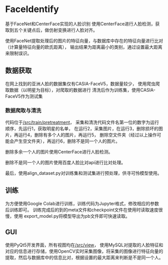 # FaceIdentify

基于FaceNet和CenterFace实现的人脸识别
使用CenterFace进行人脸检测，获取到五个关键点后，做仿射变换进行人脸对齐。

使用FaceNet提取处理后的图片的特征向量，与数据库中存在的特征向量进行比对（计算量特征向量的欧氏距离），
输出结果为距离最小的类别，通过设置最大距离来限制误识。

## 数据获取
在网上找到的亚洲人脸的数据集仅有CASIA-FaceV5，数据量较少，
使用爬虫爬取数据（以明星为目标），对爬取的数据进行
清洗后作为训练集，使用CASIA-FaceV5作为测试集

### 数据爬取与清洗
代码位于[/src/train/pretreatment](./src/train/pretreatment)，
采集和清洗代码文件名第一位的数字为运行顺序，先运行1，获取明星的名单，
在运行2，采集图片，在运行3，删除损坏的图片，再运行4，删除有多个人的图片，再运行5，
删除空文件夹（经过以上操作可能会产生空文件夹），再运行6，删除不是同一个人的图片。

删除多余一个人的图片使用CenterFace进行人脸检测。

删除不是同一个人的图片使用百度人脸比对api进行比对处理。

最后，使用align_dataset.py对训练集和测试集进行预处理，供寻可怜模型使用。

## 训练
为方便使用Google Colab进行训练，训练代码为Jupyter格式，修改相应的参数后训练即可。
训练完成后的到的meta文件和checkpoint文件在使用时读取速度很慢，使用
export_model.py将模型导出为pb文件即可快速读取。

## GUI
使用PyQt5开发界面，所有视图均在[/src/view](./src/view)，
使用MySQL对提取的人脸特征和对应的信息进行存储，使用OpenCV实时采集图像，将采集的图像进行特征向量的
提取，然后与数据库中的信息比对，根据设置的最大距离来判断是不是同一个人。